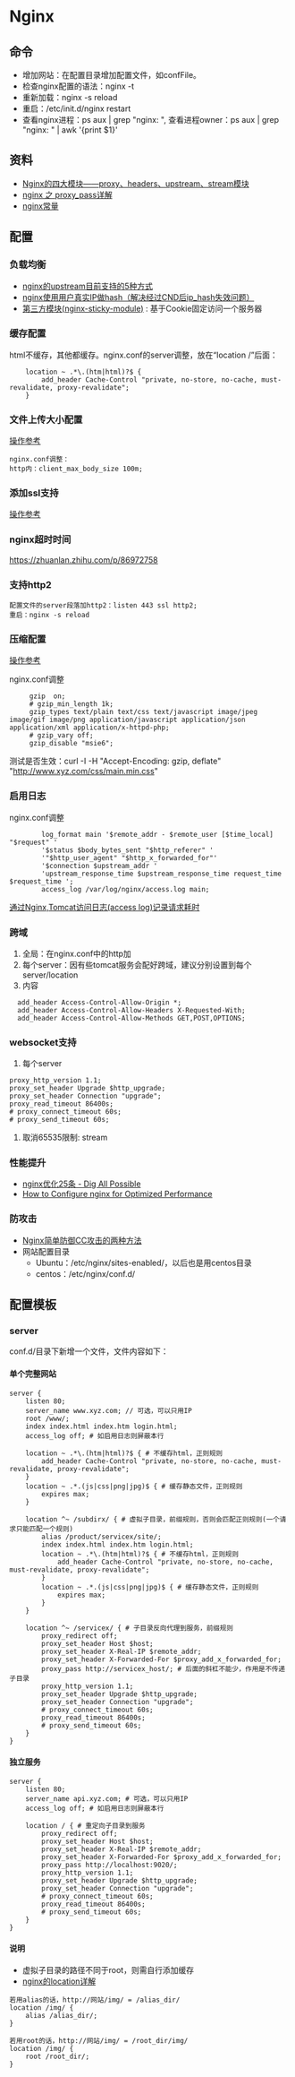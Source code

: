 # Nginx

## 命令
* 增加网站：在配置目录增加配置文件，如confFile。
* 检查nginx配置的语法：nginx -t
* 重新加载：nginx -s reload
* 重启：/etc/init.d/nginx restart
* 查看nginx进程：ps aux | grep "nginx: ",  查看进程owner：ps aux | grep "nginx: " | awk '{print $1}'

## 资料
* [Nginx的四大模块——proxy、headers、upstream、stream模块](https://www.cnblogs.com/kevingrace/p/8290452.html)
* [nginx 之 proxy_pass详解](https://www.jianshu.com/p/b010c9302cd0)
* [nginx常量](https://www.yuque.com/hello-qtl5f/oa6pqr/lgfh4n)

## 配置
### 负载均衡
* [nginx的upstream目前支持的5种方式](https://www.oschina.net/question/12_24613)
* [nginx使用用户真实IP做hash（解决经过CND后ip_hash失效问题）](https://blog.51cto.com/983836259/1864239)
* [第三方模块(nginx-sticky-module)](https://blog.csdn.net/zhuyu19911016520/article/details/91351773) : 基于Cookie固定访问一个服务器

### 缓存配置
html不缓存，其他都缓存。nginx.conf的server调整，放在“location /”后面：
```
    location ~ .*\.(htm|html)?$ {
        add_header Cache-Control "private, no-store, no-cache, must-revalidate, proxy-revalidate";
    }
```

### 文件上传大小配置
[操作参考](http://blog.csdn.net/zhangxl0113/article/details/52780778)
```
nginx.conf调整：
http内：client_max_body_size 100m;
```

### 添加ssl支持
[操作参考](http://nginx.org/en/docs/http/configuring_https_servers.html)

### nginx超时时间
https://zhuanlan.zhihu.com/p/86972758

### 支持http2
```
配置文件的server段落加http2：listen 443 ssl http2;
重启：nginx -s reload
```

### 压缩配置
[操作参考](http://www.cnblogs.com/qiangweikang/p/gzip_on.html)

nginx.conf调整
```
     gzip  on;
     # gzip_min_length 1k;
     gzip_types text/plain text/css text/javascript image/jpeg image/gif image/png application/javascript application/json application/xml application/x-httpd-php;
     # gzip_vary off;
     gzip_disable "msie6";
```

测试是否生效：curl -I -H "Accept-Encoding: gzip, deflate" "http://www.xyz.com/css/main.min.css"

### 启用日志
nginx.conf调整
```
        log_format main '$remote_addr - $remote_user [$time_local] "$request" '
        '$status $body_bytes_sent "$http_referer" '
        '"$http_user_agent" "$http_x_forwarded_for"'
        '$connection $upstream_addr '
        'upstream_response_time $upstream_response_time request_time $request_time ';
        access_log /var/log/nginx/access.log main;
```
[通过Nginx,Tomcat访问日志(access log)记录请求耗时](http://www.cnblogs.com/huligong1234/p/4220017.html)

### 跨域
1. 全局：在nginx.conf中的http加
1. 每个server：因有些tomcat服务会配好跨域，建议分别设置到每个server/location
1. 内容
```
  add_header Access-Control-Allow-Origin *;
  add_header Access-Control-Allow-Headers X-Requested-With;
  add_header Access-Control-Allow-Methods GET,POST,OPTIONS;
```

### websocket支持
1. 每个server
```
proxy_http_version 1.1;
proxy_set_header Upgrade $http_upgrade;
proxy_set_header Connection "upgrade";
proxy_read_timeout 86400s;
# proxy_connect_timeout 60s;
# proxy_send_timeout 60s;
```
1. 取消65535限制: stream

### 性能提升
* [nginx优化25条 - Dig All Possible](http://www.z-dig.com/nginx-optimization-25.html)
* [How to Configure nginx for Optimized Performance](https://www.linode.com/docs/web-servers/nginx/configure-nginx-for-optimized-performance)

### 防攻击
* [Nginx简单防御CC攻击的两种方法](http://zhangguangzhi.top/2017/10/26/Nginx%E7%AE%80%E5%8D%95%E9%98%B2%E5%BE%A1CC%E6%94%BB%E5%87%BB%E7%9A%84%E4%B8%A4%E7%A7%8D%E6%96%B9%E6%B3%95/)
* 网站配置目录
  * Ubuntu：/etc/nginx/sites-enabled/，以后也是用centos目录
  * centos：/etc/nginx/conf.d/

## 配置模板
### server
conf.d/目录下新增一个文件，文件内容如下：
#### 单个完整网站
```
server {
    listen 80;
    server_name www.xyz.com; // 可选，可以只用IP
    root /www/;
    index index.html index.htm login.html;
    access_log off; # 如启用日志则屏蔽本行

    location ~ .*\.(htm|html)?$ { # 不缓存html，正则规则
        add_header Cache-Control "private, no-store, no-cache, must-revalidate, proxy-revalidate";
    }
    location ~ .*.(js|css|png|jpg)$ { # 缓存静态文件，正则规则
        expires max;
    }

    location ^~ /subdirx/ { # 虚拟子目录，前缀规则，否则会匹配正则规则(一个请求只能匹配一个规则)
        alias /product/servicex/site/;
        index index.html index.htm login.html;
        location ~ .*\.(htm|html)?$ { # 不缓存html，正则规则
            add_header Cache-Control "private, no-store, no-cache, must-revalidate, proxy-revalidate";
        }
        location ~ .*.(js|css|png|jpg)$ { # 缓存静态文件，正则规则
            expires max;
        }
    }

    location ^~ /servicex/ { # 子目录反向代理到服务，前缀规则
        proxy_redirect off;
        proxy_set_header Host $host;
        proxy_set_header X-Real-IP $remote_addr;
        proxy_set_header X-Forwarded-For $proxy_add_x_forwarded_for;
        proxy_pass http://servicex_host/; # 后面的斜杠不能少，作用是不传递子目录
        proxy_http_version 1.1;
        proxy_set_header Upgrade $http_upgrade;
        proxy_set_header Connection "upgrade";
        # proxy_connect_timeout 60s;
        proxy_read_timeout 86400s;
        # proxy_send_timeout 60s;
    }
}
```

#### 独立服务
```
server {
    listen 80;
    server_name api.xyz.com; # 可选，可以只用IP
    access_log off; # 如启用日志则屏蔽本行

    location / { # 重定向子目录到服务
        proxy_redirect off;
        proxy_set_header Host $host;
        proxy_set_header X-Real-IP $remote_addr;
        proxy_set_header X-Forwarded-For $proxy_add_x_forwarded_for;
        proxy_pass http://localhost:9020/;
        proxy_http_version 1.1;
        proxy_set_header Upgrade $http_upgrade;
        proxy_set_header Connection "upgrade";
        # proxy_connect_timeout 60s;
        proxy_read_timeout 86400s;
        # proxy_send_timeout 60s;
    }
}
```

#### 说明
* 虚拟子目录的路径不同于root，则需自行添加缓存
* [nginx的location详解](http://outofmemory.cn/code-snippet/742/nginx-location-configuration-xiangxi-explain)

```
若用alias的话，http://网站/img/ = /alias_dir/
location /img/ {
    alias /alias_dir/;
}

若用root的话，http://网站/img/ = /root_dir/img/
location /img/ {
    root /root_dir/;
}
```
